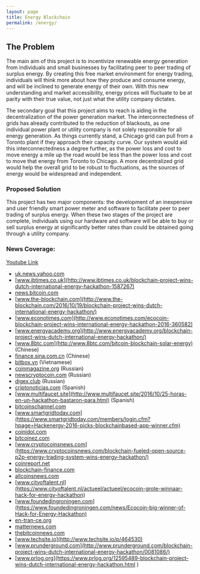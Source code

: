 ```yaml
---
layout: page
title: Energy Blockchain
permalink: /energy/
---
```


## The Problem

The main aim of this project is to incentivize renewable energy generation from individuals and small businesses by facilitating peer to peer trading of surplus energy. By creating this free market environment for energy trading, individuals will think more about how they produce and consume energy, and will be inclined to generate energy of their own. With this new understanding and market accessibility, energy prices will fluctuate to be at parity with their true value, not just what the utility company dictates. 

The secondary goal that this project aims to reach is aiding in the decentralization of the power generation market. The interconnectedness of grids has already contributed to the reduction of blackouts, as one individual power plant or utility company is not solely responsible for all energy generation. As things currently stand, a Chicago grid can pull from a Toronto plant if they approach their capacity curve. Our system would aid this interconnectedness a degree further, as the power loss and cost to move energy a mile up the road would be less than the power loss and cost to move that energy from Toronto to Chicago. A more decentralized grid would help the overall grid to be robust to fluctuations, as the sources of energy would be widespread and independent. 

### Proposed Solution

This project has two major components: the development of an inexpensive and user friendly smart power meter and software to facilitate peer to peer trading of surplus energy. When these two stages of the project are complete, individuals using our hardware and software will be able to buy or sell surplus energy at significantly better rates than could be obtained going through a utility company. 

### News Coverage:

[Youtube Link](http://www.youtube.com/watch?v=YOUTUBE_VIDEO_ID_HERE)

* [uk.news.yahoo.com](https://uk.news.yahoo.com/blockchain-project-wins-dutch-international-191246643.html)
* [www.ibtimes.co.uk](http://www.ibtimes.co.uk/blockchain-project-wins-dutch-international-energy-hackathon-1587267)
* [news.bitcoin.com](https://news.bitcoin.com/hackathon-blockchain-energy-solutions/) 
* [www.the-blockchain.com](http://www.the-blockchain.com/2016/10/19/blockchain-project-wins-dutch-international-energy-hackathon/)
* [www.econotimes.com](http://www.econotimes.com/ecocoin-blockchain-project-wins-international-energy-hackathon-2016-360582)
* [www.energyacademy.org](http://www.energyacademy.org/blockchain-project-wins-dutch-international-energy-hackathon/)
* [www.8btc.com](http://www.8btc.com/bitcoin-blockchain-solar-energy) (Chinese) 
* [finance.sina.com.cn](http://finance.sina.com.cn/money/forex/datafx/2016-10-27/doc-ifxxfyev8547654.shtml) (Chinese) 
* [bitbox.vn](http://bitbox.vn/tin-tuc/hackenergy-2016-giai-phap-nang-luong-su-dung-cong-nghe-blockchain.html) (Vietnamese)
* [coinmagazine.org](http://coinmagazine.org/p2p-sistema-na-osnove-blokchejna-na-energy-hackathon/) (Russian)
* [newscryptocoin.com](http://bit.ly/2fHON8k) (Russian) 
* [digex.club](http://digex.club/global/179-Na-gollandskom-khakatone.html) (Russian)
* [criptonoticias.com](http://criptonoticias.com/eventos/25-horas-en-un-hackathon-bastaron-para-crear-sistema-blockchain-para-la-transicion-energetica/#axzz4PE2jrsHb) (Spanish)
* [www.multifaucet.site](http://www.multifaucet.site/2016/10/25-horas-en-un-hackathon-bastaron-para.html) (Spanish)
* [bitcoinschannel.com](http://bitcoinschannel.com/bitcoin-and-its-blockchain-are-driving-the-solar-energy-boom/)
* [www.smartgridtoday.com](https://www.smartgridtoday.com/members/login.cfm?hpage=Hackenergy-2016-picks-blockchainbased-app-winner.cfm)
* [coinidol.com](https://coinidol.com/hackers-individual-producers-of-solar-energy-to-trade-via-blockchain/)
* [bitcoinez.com](http://bitcoinez.com/dutch-hackathon-looks-at-blockchain-energy-solutions/)
* [www.cryptocoinsnews.com](https://www.cryptocoinsnews.com/blockchain-fueled-open-source-p2p-energy-trading-system-wins-energy-hackathon/)
* [coinreport.net](https://coinreport.net/blockchain-project-wins-hackenergy-2016/)
* [blockchain-finance.com](http://blockchain-finance.com/2016/10/22/dutch-international-energy-hackathon-won-by-blockchain-project/)
* [allcoinsnews.com](http://allcoinsnews.com/2016/10/22/dutch-international-energy-hackathon-won-by-blockchain-project/)
* [www.cityoftalent.nl](https://www.cityoftalent.nl/actueel/actueel/ecocoin-grote-winnaar-hack-for-energy-hackathon)
* [www.foundedingroningen.com](https://www.foundedingroningen.com/news/Ecocoin-big-winner-of-Hack-for-Energy-Hackathon)
* [en-tran-ce.org](http://en-tran-ce.org/blockchain-project-wins-dutch-international-energy-hackathon/)
* [matternews.com](http://matternews.com/blockchain-project-wins-dutch-international-energy-hackathon/)
* [thebitcoinnews.com](http://thebitcoinnews.com/dutch-hackathon-looks-at-blockchain-energy-solutions-2/)
* [www.techsite.io](http://www.techsite.io/p/464530)
* [www.prunderground.com](http://www.prunderground.com/blockchain-project-wins-dutch-international-energy-hackathon/0081086/)
* [www.prlog.org](https://www.prlog.org/12595489-blockchain-project-wins-dutch-international-energy-hackathon.html )
